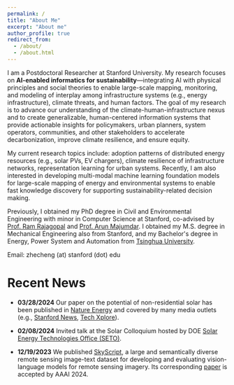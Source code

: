 ```yaml
---
permalink: /
title: "About Me"
excerpt: "About me"
author_profile: true
redirect_from: 
  - /about/
  - /about.html
---
```


I am a Postdoctoral Researcher at Stanford University. 
My research focuses on **AI-enabled informatics for sustainability**—integrating AI with physical principles and social theories to enable large-scale mapping, monitoring, and modeling of interplay among infrastructure systems (e.g., energy infrastructure), climate threats, and human factors. The goal of my research is to advance our understanding of the climate-human-infrastructure nexus and to create generalizable, human-centered information systems that provide actionable insights for policymakers, urban planners, system operators, communities, and other stakeholders to accelerate decarbonization, improve climate resilience, and ensure equity.

My current research topics include: adoption patterns of distributed energy resources (e.g., solar PVs, EV chargers), climate resilience of infrastructure networks, representation learning for urban systems.
Recently, I am also interested in developing multi-modal machine learning foundation models for large-scale mapping of energy and environmental systems to enable fast knowledge discovery for supporting sustainability-related decision making.

<!-- My research aims to **transform raw pixels into actionable insights** to support **equitable mitigation and adaptation of climate change**. 
Specifically, I develop machine learning models for multi-modal geospatial data (e.g., remote sensing images, geo-tagged text) to understand *"what is going on?"* especially in developing countries and disadvantaged communities. I further leverage these observations to inform *"what can we do?"* (e.g., policy making). 
My main application areas include: (1) the adoption of renewable energy (e.g., solar PVs); (2) the resilience of infrastructure (e.g., electrical grids) to climate-induced extreme events. 
My current technical interests include multi-modal learning and foundation models for geospatial data. -->

Previously, I obtained my PhD degree in Civil and Environmental Engineering with minor in Computer Science at Stanford, co-advised by [Prof. Ram Rajagopal](https://profiles.stanford.edu/ram-rajagopal) and [Prof. Arun Majumdar](https://profiles.stanford.edu/arun-majumdar). I obtained my M.S. degree in Mechanical Engineering also from Stanford, and my Bachelor's degree in Energy, Power System and Automation from [Tsinghua University](https://www.tsinghua.edu.cn/en/). 

Email: zhecheng (at) stanford (dot) edu


Recent News 
======

* **03/28/2024** Our paper on the potential of non-residential solar has been published in [Nature Energy](https://www.nature.com/articles/s41560-024-01485-y) and covered by many media outlets (e.g., [Stanford News](https://news.stanford.edu/2024/03/28/solar-potential-businesses-low-income-areas/), [Tech Xplore](https://techxplore.com/news/2024-03-factory-warehouse-rooftops-untapped-opportunity.html)).


* **02/08/2024** Invited talk at the Solar Colloquium hosted by DOE [Solar Energy Technologies Office (SETO)](https://www.energy.gov/eere/solar/solar-energy-technologies-office).

* **12/19/2023** We published [SkyScript](https://github.com/wangzhecheng/SkyScript), a large and semantically diverse remote sensing image-text dataset for developing and evaluating vision-language models for remote sensing imagery. Its corresponding [paper](https://arxiv.org/abs/2312.12856) is accepted by AAAI 2024.

<!--* * **11/08/2023** Invited talk "From Raw Pixels to Actionable Insights" at [Swissnex](https://swissnex.org/).-->

<!--* * **11/01/2023** Presented the research outcomes of our DOE-funded project at the DOE workshop: solar applications of AI/ML, hosted by the DOE Solar Energy Technologies Office (SETO).-->

<!--* **10/18/2023** Presented research on AI for tackling climate change to Mr. Bill Gates and the Breakthrough Energy leadership.-->

<!--* **10/11/2023** Invited to visit PG&E and give a talk.-->

<!--* **08/31/2023** Gave a talk at the webinar ["Sharing the Cost of Wildfire Resilience"](https://events.stanford.edu/event/Cost_of_Wildfire_Resilience).-->

<!--* **08/17/2023** Our paper on fine-grained distribution grid mapping has been published in [Nature Communications](https://www.nature.com/articles/s41467-023-39647-3).-->

<!--* **08/07/2023** Our paper on improving grid resilience to wildfires has been published in [Nature Energy](https://www.nature.com/articles/s41560-023-01306-8) (featured as cover) and covered by many media outlets (e.g., [Stanford News](https://news.stanford.edu/2023/08/07/resilient-power-grids/), [The Hill](https://thehill.com/policy/equilibrium-sustainability/4141541-california-undergrounding-approach-leaves-lower-income-populations-disadvantaged/)).-->



